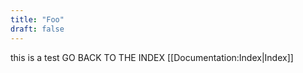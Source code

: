 ```yaml
---
title: "Foo"
draft: false
---
```


this is a test
GO BACK TO THE INDEX [[Documentation:Index|Index]]